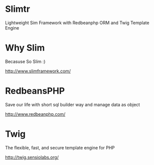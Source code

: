 # Slimtr
Lightweight Sim Framework with Redbeanphp ORM and Twig Template Engine 


# Why Slim
Becasuse So Slim :)

http://www.slimframework.com/



# RedbeansPHP
Save our life with short sql builder way and manage data as object

http://www.redbeanphp.com/



# Twig

The flexible, fast, and secure template engine for PHP

http://twig.sensiolabs.org/
